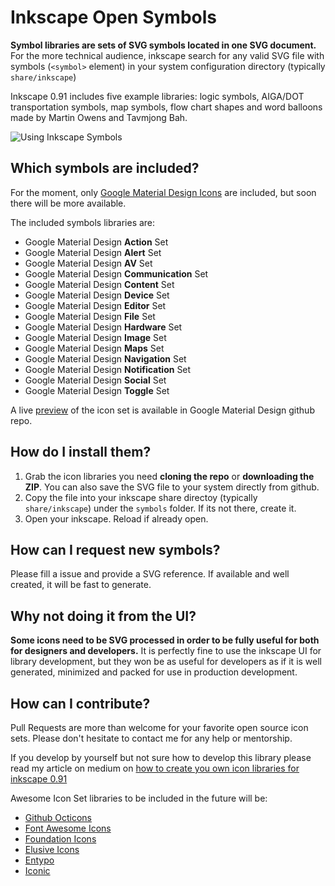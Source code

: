 # Inkscape Open Symbols
**Symbol libraries are sets of SVG symbols located in one SVG document.** For the more technical audience, inkscape search for any valid SVG file with symbols (```<symbol>``` element) in your system configuration directory (typically ```share/inkscape```)

Inkscape 0.91 includes five example libraries: logic symbols, AIGA/DOT transportation symbols, map symbols, flow chart shapes and word balloons made by Martin Owens and Tavmjong Bah.

![Using Inkscape Symbols](http://i.imgur.com/fHiouO8.png)

## Which symbols are included?

For the moment, only [Google Material Design Icons](https://github.com/google/material-design-icons) are included, but soon there will be more available.

The included symbols libraries are:

* Google Material Design **Action** Set
* Google Material Design **Alert** Set
* Google Material Design **AV** Set
* Google Material Design **Communication** Set
* Google Material Design **Content** Set
* Google Material Design **Device** Set
* Google Material Design **Editor** Set
* Google Material Design **File** Set
* Google Material Design **Hardware** Set
* Google Material Design **Image** Set
* Google Material Design **Maps** Set
* Google Material Design **Navigation** Set
* Google Material Design **Notification** Set
* Google Material Design **Social** Set
* Google Material Design **Toggle** Set

A live [preview](http://google.github.io/material-design-icons/) of the icon set is available in Google Material Design github repo.

## How do I install them?

1. Grab the icon libraries you need **cloning the repo** or **downloading the ZIP**. You can also save the SVG file to your system directly from github.
2. Copy the file into your inkscape share directoy (typically ```share/inkscape```) under the ```symbols``` folder. If its not there, create it.
3. Open your inkscape. Reload if already open.

## How can I request new symbols?

Please fill a issue and provide a SVG reference. If available and well created, it will be fast to generate.

## Why not doing it from the UI?
**Some icons need to be SVG processed in order to be fully useful for both for designers and developers.** It is perfectly fine to use the inkscape UI for library development, but they won be as useful for developers as if it is well generated, minimized and packed for use in production development.

## How can I contribute?
Pull Requests are more than welcome for your favorite open source icon sets. Please don't hesitate to contact me for any help or mentorship.

If you develop by yourself but not sure how to develop this library please read my article on medium on [how to create you own icon libraries for inkscape 0.91](https://medium.com/@xaviju/creating-your-own-symbol-library-in-inkscape-0-91-and-make-your-front-end-developer-you-338588137aaf)

Awesome Icon Set libraries to be included in the future will be:
- [Github Octicons](https://octicons.github.com/)
- [Font Awesome Icons](http://fortawesome.github.io/Font-Awesome/icons/)
- [Foundation Icons](http://foundation.zurb.com/icon-fonts.html)
- [Elusive Icons](http://elusiveicons.com/icons/)
- [Entypo](http://www.entypo.com/)
- [Iconic](https://useiconic.com/open/)

